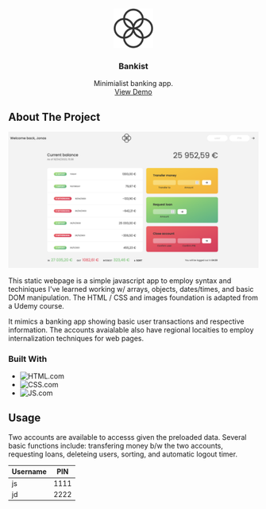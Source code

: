 <!-- Improved compatibility of back to top link: See: https://github.com/othneildrew/Best-README-Template/pull/73 -->

<a name="readme-top"></a>

<!-- PROJECT LOGO -->
<br />
<div align="center">
  <a href="https://rl-repo.github.io/bankist/">
    <img src="images/logo.png" alt="Logo" width="80" height="80">
  </a>

<h3 align="center">Bankist</h3>

  <p align="center">
    Minimialist banking app.
    <br />
    <a href="https://rl-repo.github.io/bankist/">View Demo</a>

  </p>
</div>

<!-- ABOUT THE PROJECT -->

## About The Project

[![Product Name Screen Shot][product-screenshot]](hhttps://rl-repo.github.io/bankist/)

This static webpage is a simple javascript app to employ syntax and techiniques I've learned working w/ arrays, objects, dates/times, and basic DOM manipulation. The HTML / CSS and images foundation is adapted from a Udemy course.

It mimics a banking app showing basic user transactions and respective information. The accounts avaialable also have regional locaities to employ internalization techniques for web pages.

### Built With

- ![HTML.com]
- ![CSS.com]
- ![JS.com]

<!-- USAGE EXAMPLES -->

## Usage

Two accounts are available to accesss given the preloaded data. Several basic functions include: transfering money b/w the two accounts, requesting loans, deleteing users, sorting, and automatic logout timer.

| Username | PIN  |
| -------- | ---- |
| js       | 1111 |
| jd       | 2222 |

<!-- MARKDOWN LINKS & IMAGES -->

[html.com]: https://img.shields.io/badge/-HTML-black.svg?style=for-the-badge&logo=HTML5&color=gray
[css.com]: https://img.shields.io/badge/CSS-blue?&style=for-the-badge&logo=css3&logoColor=white
[js.com]: https://img.shields.io/badge/JavaScript-F7DF1E?style=for-the-badge&logo=javascript&logoColor=black
[product-screenshot]: images/screenshot.png
